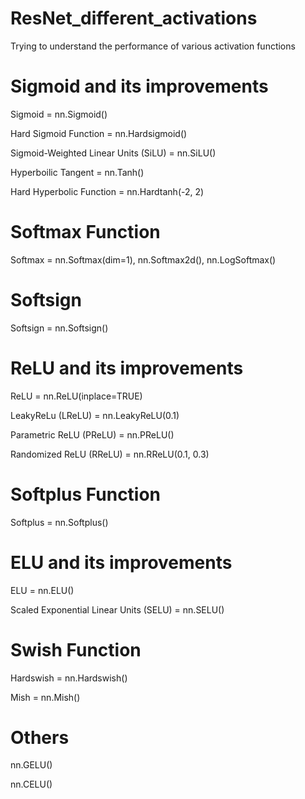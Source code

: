 # ResNet_different_activations
Trying to understand the performance of various activation functions

# Sigmoid and its improvements

Sigmoid = nn.Sigmoid()

Hard Sigmoid Function = nn.Hardsigmoid()

Sigmoid-Weighted Linear Units (SiLU) = nn.SiLU()

Hyperboilic Tangent = nn.Tanh()

Hard Hyperbolic Function = nn.Hardtanh(-2, 2)

#  Softmax Function

Softmax = nn.Softmax(dim=1), nn.Softmax2d(), nn.LogSoftmax()

# Softsign

Softsign = nn.Softsign()

# ReLU and its improvements

ReLU = nn.ReLU(inplace=TRUE)

LeakyReLu (LReLU) = nn.LeakyReLU(0.1)

Parametric ReLU (PReLU) = nn.PReLU()

Randomized ReLU (RReLU) = nn.RReLU(0.1, 0.3)

#  Softplus Function

Softplus = nn.Softplus()

# ELU and its improvements

ELU = nn.ELU()

Scaled Exponential Linear Units (SELU) = nn.SELU() 

# Swish Function

Hardswish = nn.Hardswish()

Mish = nn.Mish()

# Others

nn.GELU()

nn.CELU()
